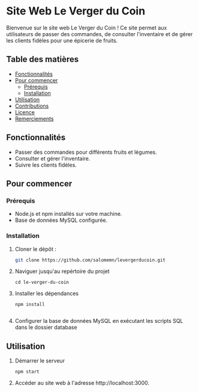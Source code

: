 # Site Web Le Verger du Coin

Bienvenue sur le site web Le Verger du Coin ! Ce site permet aux utilisateurs de passer des commandes, de consulter l'inventaire et de gérer les clients fidèles pour une épicerie de fruits.

## Table des matières

- [Fonctionnalités](#fonctionnalités)
- [Pour commencer](#pour-commencer)
  - [Prérequis](#prérequis)
  - [Installation](#installation)
- [Utilisation](#utilisation)
- [Contributions](#contributions)
- [Licence](#licence)
- [Remerciements](#remerciements)

## Fonctionnalités

- Passer des commandes pour différents fruits et légumes.
- Consulter et gérer l'inventaire.
- Suivre les clients fidèles.

## Pour commencer

### Prérequis

- Node.js et npm installés sur votre machine.
- Base de données MySQL configurée.

### Installation

1. Cloner le dépôt :

   ```bash
   git clone https://github.com/salomemn/levergerducoin.git
   

2. Naviguer jusqu'au repértoire du projet
   
   ```
   cd le-verger-du-coin
   ```
4. Installer les dépendances

   ```
   npm install
  

6. Configurer la base de données MySQL en exécutant les scripts SQL dans le dossier database

## Utilisation

1. Démarrer le serveur

   ```
   npm start
   ```

2. Accéder au site web à l'adresse http://localhost:3000.
